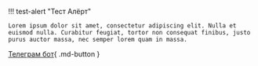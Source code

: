 !!! test-alert "Тест Алёрт"

    Lorem ipsum dolor sit amet, consectetur adipiscing elit. Nulla et
    euismod nulla. Curabitur feugiat, tortor non consequat finibus, justo
    purus auctor massa, nec semper lorem quam in massa.

[Телеграм бот](https://t.me/travel_agency_panel_bot){ .md-button }